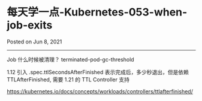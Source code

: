 # 每天学一点-Kubernetes-053-when-job-exits

Posted on Jun 8, 2021

---

Job 什么时候被清理？
terminated-pod-gc-threshold

1.12 引入 .spec.ttlSecondsAfterFinished 表示完成后，多少秒退出，但是依赖
TTLAfterFinished, 需要 1.21 的 TTL Controller 支持

https://kubernetes.io/docs/concepts/workloads/controllers/ttlafterfinished/

